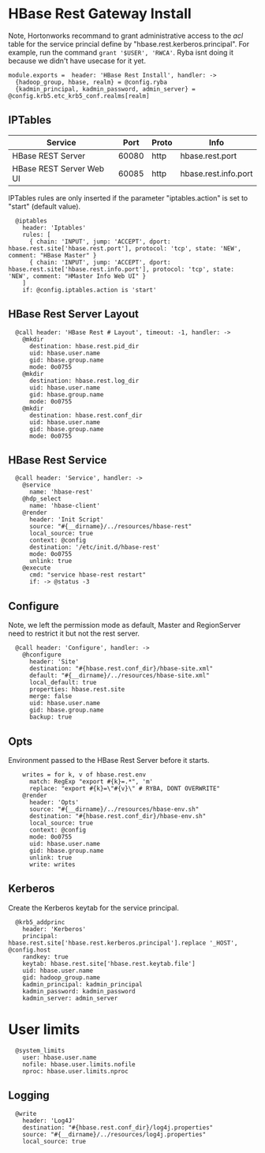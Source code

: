 
# HBase Rest Gateway Install

Note, Hortonworks recommand to grant administrative access to the _acl_ table
for the service princial define by "hbase.rest.kerberos.principal". For example,
run the command `grant '$USER', 'RWCA'`. Ryba isnt doing it because we didn't
have usecase for it yet.
    
    module.exports =  header: 'HBase Rest Install', handler: ->
      {hadoop_group, hbase, realm} = @config.ryba
      {kadmin_principal, kadmin_password, admin_server} = @config.krb5.etc_krb5_conf.realms[realm]

## IPTables

| Service                    | Port  | Proto | Info                   |
|----------------------------|-------|-------|------------------------|
| HBase REST Server          | 60080 | http  | hbase.rest.port        |
| HBase REST Server Web UI   | 60085 | http  | hbase.rest.info.port   |

IPTables rules are only inserted if the parameter "iptables.action" is set to
"start" (default value).

      @iptables
        header: 'Iptables'
        rules: [
          { chain: 'INPUT', jump: 'ACCEPT', dport: hbase.rest.site['hbase.rest.port'], protocol: 'tcp', state: 'NEW', comment: "HBase Master" }
          { chain: 'INPUT', jump: 'ACCEPT', dport: hbase.rest.site['hbase.rest.info.port'], protocol: 'tcp', state: 'NEW', comment: "HMaster Info Web UI" }
        ]
        if: @config.iptables.action is 'start'


## HBase Rest Server Layout

      @call header: 'HBase Rest # Layout', timeout: -1, handler: ->
        @mkdir
          destination: hbase.rest.pid_dir
          uid: hbase.user.name
          gid: hbase.group.name
          mode: 0o0755
        @mkdir
          destination: hbase.rest.log_dir
          uid: hbase.user.name
          gid: hbase.group.name
          mode: 0o0755
        @mkdir
          destination: hbase.rest.conf_dir
          uid: hbase.user.name
          gid: hbase.group.name
          mode: 0o0755

## HBase Rest Service

      @call header: 'Service', handler: ->
        @service
          name: 'hbase-rest'
        @hdp_select
          name: 'hbase-client'
        @render
          header: 'Init Script'
          source: "#{__dirname}/../resources/hbase-rest"
          local_source: true
          context: @config
          destination: '/etc/init.d/hbase-rest'
          mode: 0o0755
          unlink: true
        @execute
          cmd: "service hbase-rest restart"
          if: -> @status -3

## Configure

Note, we left the permission mode as default, Master and RegionServer need to
restrict it but not the rest server.

      @call header: 'Configure', handler: ->
        @hconfigure
          header: 'Site'
          destination: "#{hbase.rest.conf_dir}/hbase-site.xml"
          default: "#{__dirname}/../resources/hbase-site.xml"
          local_default: true
          properties: hbase.rest.site
          merge: false
          uid: hbase.user.name
          gid: hbase.group.name
          backup: true
## Opts

Environment passed to the HBase Rest Server before it starts.

        writes = for k, v of hbase.rest.env
          match: RegExp "export #{k}=.*", 'm'
          replace: "export #{k}=\"#{v}\" # RYBA, DONT OVERWRITE"
        @render
          header: 'Opts'
          source: "#{__dirname}/../resources/hbase-env.sh"
          destination: "#{hbase.rest.conf_dir}/hbase-env.sh"
          local_source: true
          context: @config
          mode: 0o0755
          uid: hbase.user.name
          gid: hbase.group.name
          unlink: true
          write: writes          

## Kerberos

Create the Kerberos keytab for the service principal.

      @krb5_addprinc
        header: 'Kerberos'
        principal: hbase.rest.site['hbase.rest.kerberos.principal'].replace '_HOST', @config.host
        randkey: true
        keytab: hbase.rest.site['hbase.rest.keytab.file']
        uid: hbase.user.name
        gid: hadoop_group.name
        kadmin_principal: kadmin_principal
        kadmin_password: kadmin_password
        kadmin_server: admin_server

# User limits

      @system_limits
        user: hbase.user.name
        nofile: hbase.user.limits.nofile
        nproc: hbase.user.limits.nproc

## Logging

      @write
        header: 'Log4J'
        destination: "#{hbase.rest.conf_dir}/log4j.properties"
        source: "#{__dirname}/../resources/log4j.properties"
        local_source: true
